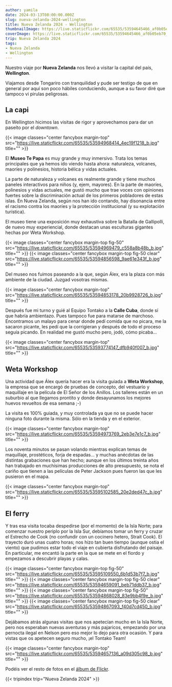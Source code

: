 ```yaml
---
author: yamila
date: 2024-03-13T08:00:00.000Z
slug: nueva-zelanda-2024-wellington
title: Nueva Zelanda 2024 - Wellington
thumbnailImage: https://live.staticflickr.com/65535/53594645466_af0b05eb70_z.jpg
coverImage: https://live.staticflickr.com/65535/53594645466_af0b05eb70_b.jpg
trip: Nueva Zelanda 2024
tags:
- Nueva Zelanda
- Wellington
---
```


Nuestro viaje por **Nueva Zelanda** nos llevó a visitar la capital del país, **Wellington**.

<!--more-->

Viajamos desde Tongariro con tranquilidad y pude ser testigo de que en general por aquí son poco hábiles conduciendo, aunque a su favor diré que tampoco vi pirulas peligrosas.

## La capi

En Wellington hicimos las visitas de rigor y aprovechamos para dar un paseíto por el *downtown*.

{{< image classes="center fancybox margin-top" src="https://live.staticflickr.com/65535/53594968414_4ec19f1218_b.jpg" title="" >}}

El **Museo Te Papa** es muy grande y muy inmersivo. Trata los temas principales que ya hemos ido viendo hasta ahora: naturaleza, volcanes, maoríes y polinesios, historia bélica y vidas actuales.

La parte de naturaleza y volcanes es realmente grande y tiene muchos paneles interactivos para niños (y, ejem, mayores). En la parte de maoríes, polinesios y vidas actuales, me gustó mucho que trae voces con opiniones fuertes sobre la discriminación actual de los primeros pobladores de estas islas. En Nueva Zelanda, según nos han ido contando, hay disonancia entre el racismo contra los maoríes y la protección institucional (y su explotación turística).

El museo tiene una exposición muy exhaustiva sobre la Batalla de Gallipolli, de nuevo muy experiencial, donde destacan unas esculturas gigantes hechas por Weta Workshop.

{{< image classes="center fancybox margin-top fig-50" src="https://live.staticflickr.com/65535/53594969479_c558a8b48b_b.jpg" title="" >}}
{{< image classes="center fancybox margin-top fig-50 clear" src="https://live.staticflickr.com/65535/53594856598_9ae61e343f_b.jpg" title="" >}}

Del museo nos fuimos paseando a la que, según Álex, era la plaza con más ambiente de la ciudad. Juzgad vosotras mismas.

{{< image classes="center fancybox margin-top" src="https://live.staticflickr.com/65535/53594853178_20b9928726_b.jpg" title="" >}}

Después fue mi turno y guié al Equipo Tontako a la **Calle Cuba**, donde sí que habría ambientazo. Pues tampoco fue para matarse de marchoso. Encontramos un malayo para cenar donde pedí comida que no picara, me la sacaron picante, les pedí que la corrigieran y después de todo el proceso seguía picando. En realidad me gustó mucho pero, jodó, cómo picaba...

{{< image classes="center fancybox margin-top" src="https://live.staticflickr.com/65535/53593774147_dfb940f007_b.jpg" title="" >}}

## Weta Workshop

Una actividad que Álex quería hacer era la visita guiada a **Weta Workshop**, la empresa que se encargó de pruebas de concepto, del vestuario y maquillaje en la película de El Señor de los Anillos. Los talleres están en un suburbio al que llegamos prontito y donde desayunamos los mejores huevos revueltos de esa semana ;-)

La visita es 100% guiada, y muy controlada ya que no se puede hacer ninguna foto durante la misma. Sólo en la tienda y en el exterior.

{{< image classes="center fancybox margin-top" src="https://live.staticflickr.com/65535/53594973769_2eb3e7e1c7_b.jpg" title="" >}}

Los noventa minutos se pasan volando mientras explican temas de maquillaje, prostéticos, forja de espadas... y muchas anécdotas de las distintas grabaciones que han hecho; aunque en los últimos treinta años han trabajado en muchísimas producciones de alto presupuesto, se nota el cariño que tienen a las películas de Peter Jackson pues fueron las que les pusieron en el mapa.

{{< image classes="center fancybox margin-top" src="https://live.staticflickr.com/65535/53595102585_20e2ded47c_b.jpg" title="" >}}

## El ferry

Y tras esa visita tocaba despedirse (por el momento) de la Isla Norte; para comenzar nuestro periplo por la Isla Sur, debíamos tomar un ferry y cruzar el Estrecho de Cook (no confundir con un cocinero hetero, Strait Cook). El trayecto duró unas cuatro horas; nos hizo tan buen tiempo (aunque ostia el viento) que pudimos estar todo el viaje en cubierta disfrutando del paisaje. En particular, me encantó la parte en la que se mete en el fiordo y empezamos a descubrir playas y calas.

{{< image classes="center fancybox margin-top fig-50" src="https://live.staticflickr.com/65535/53595109550_6b1d53b7f7_b.jpg" title="" >}}
{{< image classes="center fancybox margin-top fig-50 clear" src="https://live.staticflickr.com/65535/53594659091_beb71ddb37_b.jpg" title="" >}}
{{< image classes="center fancybox margin-top fig-50" src="https://live.staticflickr.com/65535/53594868028_83e9bb4f9e_b.jpg" title="" >}}
{{< image classes="center fancybox margin-top fig-50 clear" src="https://live.staticflickr.com/65535/53594867093_f40d7cd450_b.jpg" title="" >}}

Dejábamos atrás algunas visitas que nos apetecían mucho en la Isla Norte, pero nos esperaban nuevas aventuras y más pajaricos, empezando por una pernocta ilegal en Nelson pero eso mejor lo dejo para otra ocasión. Y para vistas que os apetecen seguro mucho, ¡el Tontako Team!

{{< image classes="center fancybox margin-top" src="https://live.staticflickr.com/65535/53594657136_a09d305c98_b.jpg" title="" >}}

Podéis ver el resto de fotos en el <a href="https://www.flickr.com/photos/yamila_moreno/albums/72177720315507870" target="_new">álbum de Flickr</a>.

{{< tripindex trip="Nueva Zelanda 2024" >}}

